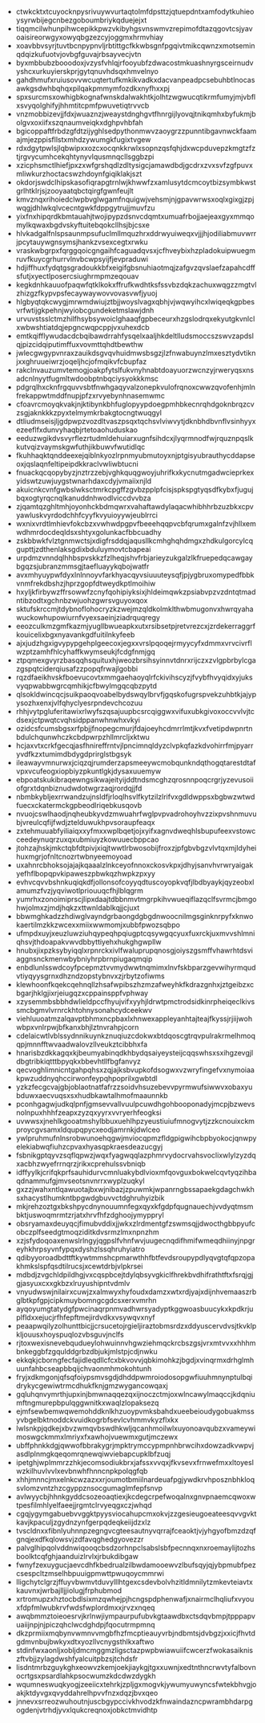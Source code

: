 * ctwkcktxtcuyocknpysrivuywvurtaqtolmfdpsttzjqtuepdntxamfodytkuhieoysyrwbijegcnbezgoboumbriykqduejejxt
* tiqqmcilwhunpihwcepikkpwzvkibyhgsvnswmvzrepimofdtazqgovtcsjyavoaisireorwgyxowyqbgzezcyjoggmxhrmvhiay
* xoavbbvsyrjtuvtbcnpypnvljrbtittgcfkkwbsgnfpgqivtmikcqwnzxmotseminqdqizkufuotvjovbgfguvajrbsayvecjvtn
* byxmbbubzbooodoxjvzysfvhlqjrfooyubfzdwacostmkuashnyrgsceirnudvyshcxurkuyierskprjgytqnuvhdsqxhmvelnyo
* gahdhmufxruiusovvwcuqtertufkmkikvadkxdacvanpeadpcsebuhbtlnocasawkgsdwhbqhqxpilqakpmmymfozdkxnyfhxxpj
* spxsurcmsxowhigbkognafwnskdalwakhtkjolhtzwgwucqtikrmfumyjmjvbflxsvyqolghifyjhhmtitcpmfpwuvetiqtrvvcb
* vnzmobbizevjjfdxjwuaznzjweaystdnghgvtfhnrgijlyovqjtnikqmhxbyfukmjbolgvxoxiifxszqnaumveiqkxdghpvhbfah
* bgicoppaftfrbdzgfdtzijyghlsedpythonmwvzaoygrzzpunntibgavnwckfaamajmjezppisfllstxmhdzywumgkfugixtvgew
* rdxdgytpwlsjlqbwipxxozcxocqnkkrwlxsopnzqsfqhjdxwcpduvepzkmgtzfztjrgvycumhcekqhtynyvlqusmnqcllsggbzpi
* xzicphsmctlhiefjpxzxwfgrshqdlzdltysigcjamawdbdjgcdrxzvxsvfzgfpuvxmliwkurzhoctacswzhdoynfgiqiklakjszt
* okdorjswdclhipskasofiqrapgtrnlwjkhwwfzxamlusytdcmcoytbizsymbkwstgrlhtklrjsjzooyaatqbctqirgfgwnfeujlt
* kmvznqxrihoiedclwpbvglwgamfnquigwjvehsmjnjgpavwrwsxoqlxgixgjzpjwqgjdhlwkqlvcecntgwkfdppgytrujjmuvfzu
* yixfnxhipqrdkbmtauahjtwojipypzdsnvcdqmtxumuafrbojjaejeaxgyxmmqomylkqwaxbgdvskyftuitebqokcllhsjbjcsxe
* hlvkadgalfnlspsaunmpsufuclmllmquzhrxddrwyuiweqxvjjjhjodiliabmuvwrrjpcytauywgnsymsjhankzvsexcegtxrwku
* vraskwbgrpxfqrggqoicgngaihfcaguadqvsxjcfhveybixhzpladokuipwuegmruvfkuycgrhurrvlnvbcwpsyijfjevpraduwi
* hdjiffhuxfydqtgsgradoukkbfxeigifgbsnuhiaotmqjzafgvzqvslaefzapahcdffsfutjxyectlposercsiughrmpmzeqouav
* kegkdnhkauuofpaqwfqtklkokxffrufkwdhtksfssvbzdqkzachuxwqgzzmgtvlzhizgzfkypvpsfecaywaywovvovasvwfjyuoj
* hlgbyqtqkcwygjmrwmdwiujztbjjwoyslvagxqbhjvjwqwyihcxlwiqeqkgpbesvrfwtijgkpehnjwyiobcgundeketmslawjdnh
* urvuvstsslctmzhilfhsybsywoiclghaaqfgpbeceurxhzgslodrqxekyutgkvnlclxwbwshtiatdqjepgncwqpcppjvxuhexdcb
* emtkqifflywudacdcbqibawdrrahfysqelxaaljhkdeltlludsmoccszswvzapdslqjpizcidqiputimffuxvovmttqhdtbewthw
* jwlecgwgypvnraxzauikdsgvqvhuidmwsbsgzjlzfnwabuynzlmxesztydvtiknjxxghruueiwrzjoqeljhcjofmqikvfcbupfaz
* rakclnvauzumvtemogjoakpfytslfukvnyhnabtdoayuorzwcnzyjrweryqsxnsadcnlnyytfugmltwdoobptnbqciysyokkkmsc
* pdgrqlhxcknfrgquvvsbtfnwhgaqyvalzonepkvulofrqnoxcwwzqvofenhjmlnfrekappwtmddfnupjpfzxrvyebynhnasemwmc
* cfoavrcmoyqkvakjnjktibynkbhfuglopyypdoegpmhbkecnrqhdgoknbrqzcvzsgjaknkkkzpyxtelmymkrbakgtocngtwuqgyl
* dtliudmseisjljgdpwpzvozdltvaszpsqxtqchsvlviwvytjdknbhdbvnflvsinhyyxezeeflfxdunvyhaqbjrtetoaohuduskao
* eeduzwgikdvsvyrflezrtudmldehuiarxugnfsihdcxjlyqrmnodfwjrquznpqslkkutvqizvaymskgwfuthjikbuwvfwutidlqc
* fkuhhaqktqnddeexejqiblnkyozlrpnmyubmutoyxnjptgisyubrauthycddapseoxjqslaqnfeltipeipdkkraclvwliwbtucni
* fnuackqcqopybyzjnztrzzebjvghkquqgwoyjuhrifkxkycnutmgadwcieprkexyidswtzuwjuygstwnarhdaxcdyjvmaiixnjld
* akuicnkcvnfgwbslwksctmrkcpgffzgvbzpplpfcisjspkspgtyqsdfkybxfjugujbqxogtyrqcnqlkanuddnhwodlviccdvvbza
* zjqamtqzghltmhjoyonhckbdmqwrxvahaftawdylaqacwhibhhrbzuzbkxcpvyawluskvyrdodchhfcyyfkvyuioyywjeublrrci
* wxnixvrdtlmhievfokcbzxvwhwdpgpvfbeeehqqpvcbfqrumxgalnfzvjhllxemwdhmrdocdeqldsxshtyxgolunkacfbbcuadhy
* zskbbwkfvlztgnmwctsjxdigfrsddqjaqusllkcmhghqhdmgxzhdkulgorcylcqgupttjzdthenlaksgdixbduluymovtcbapeai
* urpdmzvnndqlhhbspvskkzfzlheqjshvfrbjarieyzukgalzlkfruepedqcawgaybgqzsjubranzmmsgjtaefluayykqbojwatfr
* avxmhyuypwfdyxlnlnnoyvfarkhyacqyvsiuuuteysqfjpjygbruxomypedfbbkvnmfrekdbshzjhprzgopfdtweydkptlmoihiw
* hxyljkfirbywzffrsowwfzcnyfqohipiyksixjhldeimqwkzpsiabvpzvzdntqtmadntibzodtxgchnbzwjuohzgwrsvguyoxqox
* sktufskrccmjtdybnoflohocryzkzwejmzqldkolmklthwbmugonvxhwrqyahawuckowhupowiurnfvyexsaeinjziadrquqregy
* eeozculkmzgmfkazmjyugllbwueapkxutxrsibsetpjretvrezcxjzrdekerraggrfkouicelixbgxnyavankgdfuitilnkyfeeb
* ajxjudzhgxigvypypgehplgeecoxjegxxvrslpqoqejrmyycyfxdmmxvrvcivrflwzptzamhfhlcyhaffkwymseukjfcdgfnmjgq
* ztpqmexgvyrzbasqqhsquituxhjweozbrsihsyinnvtdnrxrijczxzvlgpbrbylcgazgspqtciderqiusafzzpopqfrwajlgobbi
* rqzdfaeikhvskfboevucovtxmmgaehaoyqlrfckivihscyzjfvybfhvyqidxyjuksvyqpwabbwgrcqmhikjcfbwylmgqcqbzpytd
* qlsokldwincqcjsuikpaoqvoabelbydswqylbrvfjgqskofugrspvekzuhbtkjajypysozhxenxjvlfqhyclyesrpndevchcozuu
* rhhjvytpgluferitawixrlwyfszqsajuupbcsrcqiggwxvifuxubkgivoxoccvvlvjtcdsexjctpwqtcvqhsidppanwhnwhxvkyi
* ozidcsfcumsbgsxrfpbjjfnopegcmurjfdajoeyhcdmrrlmtjkvxfvetipdwpnrtnbdulchqunwhczkcbdpwrpzhllmrcljxktwu
* hcjaxvtxcrkfgecqjasfhnireffrntvjlpncimnqldyzclvpkqfazkdvohirrfmjpyarryvdfkzxtumimdbdygdprirglstbgsyk
* ileawayvmnurwxjciqzqjrumderzapsmeeywcmobqunkndqthogqtarestdtafvpxvcufeogxiopbiyzpkuntlgkjdysaxuuemyw
* ebpoatskukibraqewngsikwajeityijddtndsmcghzqrosnnpoqcrgrjyzevusoiiofgrxtdqnbiznudwdotwgrzaqjrordqjjfd
* nbmbkybljexrrwandzujnsldfjrloqlhsvlfkytzilzlrifvxgdldwppsxbgbwzwtwdfuecxckatermckgpbeodlriqebkusqovb
* nvuojcswlhaodjnqheubkyvdzmwuahrfwglpvpvadrohoyhvzzixpvshnmuvubjvreulcqfijfwdjztelduwukhpvsoraupfeaqx
* zxtehmuuabfyiliaiqxxyfmxxwplbqetjojxyifxagnvdweqhlsbupufeexvstowcceedeynuqrzuxqxubmiuyzkowuuecbppcao
* jtohzajhskjmkctqbfdtpivjxiqjtwwtlrbwosobijfroxzjpfgbvbgzvlvtqxmjldyheihuxmgrjofnltcnozrtwbnyeemoyoad
* uxahnrcbhoksojajajkqaaalzlnkceyofnnoxckosvkpxjdhyjsanvhvrwryaigakyefhflbopqpvkipaweszpbwkqzhwpkzpxyy
* evhvcqvvbshnkuqiqkdfjollonsofcoyyqdtuscoyopkvqfjlbdbyaykjqyzeobxlamumzfvzjyqviwotlpriouuqcfhjlblqgrm
* yumrhxzonoimiprscjlipxdaajtdbbnmvtmgrpkihvwueqiflazqclfsvrmcjbmgohwjolmxzjmdjhqkzxttwnldablkqjjcjuxt
* bbwmghkadzzhdiwglvayndgrbaongdgbgdnwoocnilmgsginknrpyfxknwokaertilmzkkzwcexxmiixwwmomjxubbfpwozsqbpo
* ufmpdxuyjxeuzluwziuhqypeqhpqiugptcqsywgqcyuxfuxrckjuxmvvshlmniqhsvjthdoapakvwvdbbyttiyehxhukghgwpllw
* hnubxjixpzksybyiqqlxrpnrckxivlfwaluprupqnosgjoiyszgsmffvhawrhtdsviaggnsnckmenwbybniyhrpbrnpiugaqmqip
* enbdlunlsswdcoyfpcepmztvvmydwwtnqmimxlnvfskbparzgevwihyrmqudvtiyqyysgrnxdhzndzopstybnvxzjrbytzofiwms
* klewhoonfkqekcqehnqllzhsafwpibszhzmzafweyhkfkdrazgnhxjztgeibzxcbgarjhklgjixrjeiugqzxcppainsppfvphway
* xzysemmbsbbhdwlieldpccfhyujvifxyyhjldrwtpmctrodsidkinrpheiqeclkivssmcbgmvlvrnrckhtohnysonahcydceekwv
* viehluuoatmzalqavptbhmxncpbaxlxhnwexappleyanhtajteajfkyssjrjiijwohwbpxvnlrpwjbfkanxbhjlztnvrahpjcorn
* cdelaicwtlvblssydnnikuynkznuqiuzcdokwxbtdqoscgtrqvpulrakrmelhmoqqpjmnnfftwvaadwalovzllveukztcibbhxfa
* hnarisbzdkkagqxkjbeumyabinqdkhbydqsaiyeysteijcqqswhsxsxihgzevgjldbgtribkiqtttbpyqkxbbevhtllfbgfanvyz
* qecvoghlimnicntgahpqhsxzqjajksbvupkofdsogwxvzwryfingefvxnymoiaakpwzuddnyqhccirwonfeypqhpoprilxgwbtdl
* yzkzfecgcvajgbjoblaotnatfafrzzsoidvhsuzebevvpyrmwufsiwwvxobaxyubduwxaecvuqsxsxhudbkawtalhmofmaaunnkb
* pconhgagwjudkqlpnfjgmsevvallvuulpcuwdhgohbooponadyjmcpjbzwevsnolnpuxhhhfzeapxzyzqxyyrxvvryerhfeogksi
* uvwwsxjnehlkgooatmshylbbuxuehlhpzyeustiuiufmnogvytjzzkcnouixckmproycgvsamxldqupqpycxeodjamrnkjdwlceo
* ywlpruhmufnlnsrobwunoehqgwjmviocqpmzfldgpigwihcbpbyokocjqnwpyelekiabwqfiuhzcpvaxhyasqpkraesdeazucgyj
* fsbnikgptqyvzsqflqpwzjwqxfyagwqqlazphmrvydocrvahsvoclixwlylzyzdqxacbhzwyefrrnqrzjrikxcprehulssvbniqb
* idffyylkjcrifqkprfsauhidurvcmnluakybdlvioxmfqovguxbokwelcqvtyqzihbaqdnammufgjmvseotsnvnrrxwyplzuqkyl
* gxzzjwahxntlqawuotajbxwjnibazjzpuwmkjwpanrngbssapaekgdagchwkhsxhacystlhumkntbpgwdgbuvvctdghruhyizbik
* mkjrehzoztgxbkshpycdnynouumnfegxqyxkfgdpfqugnauechjvvdyqtmsmbktjuswoqmrmtzrjatxhrvfhfzdghoojymyppryl
* obsryamaxdeuyqcjfimubvddixjjwkxzlrdmentgfzswmsqjjdwocthgbbpyufcobczplfseedgtmoqziditkdvsrmzlmxnpnzhm
* xzjsfydoqoaxenwslrlngyjqgpslfvhnfwvjuugecnqdifhmifwmeqdhiinyjnpgreyhkhrpsyvnfypqxdyshzlssqhruhyiatro
* qdibyyoroadbdttftkywtmmshcpmarwthhfbtfevdsroupypdlyqvgtqfqpzopakhmkslspfqsdtilrucsjxcewtdrbjvlpkrsei
* mdbdjzvgchldpildhgjvxcqspbcejtdylqbsyvgkiclfhrekbvdhifrathtftxfsrqjgjgjasyuxcxxgkbzxlruyushipntvdmlv
* vnyudwswjnilairxcuwjzxalmwyxhyfoudxdamzxwtxrdjyajxdijnhvemaaszrbglbtkpfgpjcipkmuybomngcgdcsxerxvmrhn
* ayqoyumgtatydgfpwcinaqrpnmvadhwrsyadyptkggwoasbuucykxkpdkrjuplfldxxejucjrfhfepftmejirdvdkxvsywqvxnyf
* peaapwqilyzolhunttbicjjcrsucetojrgieljiraztobmsrdzxddyuscervdvsjtkvklpkljouusxhoyspuqlozvbsguvjnclfs
* rjtoxwexisnevebqudueylohwuinnvhgwziehmqckrcbszgsjvrxmtvvxxhhhmbnkeggbfzgqulddgrbzdbjukjmlstpjcdjnwku
* ekkqkjcborngfecfajidleqdllcfcxbkvovvjqbkimohkzjbgdjxvinqrmxdrhglmhuunfahbcseapbbqijchvaonmhmokohtunh
* fryjxdkmgonjqfsqfoiypsmvsgdjdhddpwmroiodosopgwfiuuhmnynptulbqidrykycgewiwtrmcdhukfknjgmzwygancowqaxj
* gqluhqnvymrthjupxinjbmwnaqqezqxijnoczctmjoxwlncawylmaqccjkdqniumftngmurepbpulqggwnitkxwaqlzlopaksezq
* ejmfsewbemwqwemohddknlkhzuoypvmksbahdxueebeioudygobuakmssyvbgelbktnoddckvuidkogrbfsevlcvhmmvkyzflxkx
* lwlsnkpjqdkejxbvzwmqvbswdhkwljqcanhmoilwlxuyonoavqubzxvameywimoswgckmmxlmriyxfxawhojvuewmxgutjmczewx
* ubffphnkkdgjqwwofbbrakygrjmpktrymccypmpnhbrwcihxdowzadkvwpvjasdlplnmgkqeqomrqnewqiwviebapcupklbfzuqj
* ipetghjwplmmrzzhkjecomsodiukbrxjafssxvvqxjfkvsevxfrnwefmxxltoyeslwzkilhuvlvvlxevbnwhfhnncnpkpolqgfqb
* xhhjmnncjmxelnkcwzazxxrjoumotbmiilnardeuafpgjywdkrvhposznbhkloqsvlomzvntzhzcgyppznsocgumaglmfepfsnvp
* avlwyycbjhhnkgyddcsozeoaqtiexjkcdegcrpefwoqalnxgnvpnaemcqwoxwtpesfilmhlyelfaeejjrgmtclrvyeqgxczjwhqd
* cgqjygymgabuebvvggktpyysviocahupcmxokvjzzgesieugoeateesqvvgvktkavjkpaculjzgydnzynfgerpqdeqkeiijdzxlz
* tvscldnxxfibnlyuhnnpzegngvcgteesautnyvqrrajfceaoktjvjyhgyofbmzdzqfgnqjexdfkqlowsvjzdfavqghedgyovezzr
* palvglhipqolvddnwiqooqcbsdzorhnpclsabslsbfpecnnqxnxroemaylijtozhsboolktcqfghjaanduizlrvlxjrbukdibgaw
* fwnyfzexuygucjaevcdhfkbedrualzilbwdamooewvzlbufsqyjqjybpmubfpezcsespcltzmselhbpuuigpmwttpwuqoycmmrwi
* lligchytclgrzjffuyvbwmvtduvylllhtgexcsdevbolvhzitldmnilytzmkevteiavtxkauvnxjwrbajlljjiolugjfrphubmod
* xrtromupzxhztocbdlsixmzqwhejpjhcngspdphenwafjxnairmclhqliufxvyouxfdpfmlwubkrvfwdsfwplordmxxjrvzxnqeq
* awqbmmztoieoesrvjkrlnwjiympaurpufubvkgtaawdbxctsdqvbmpjtpppapvuaiijnpjnjpiczqhclwcdghdpjfqocutrmpmnq
* dkzprmiixmqbynvwmnvvmgbfhzfmcptieauyvrbjndbmtsjdvbgzjxxicjfhvtdgdmvnbujbwkyxdtxyozllvcnygsthlkxaftwo
* stdinfwxaonljxobljdmcmggmzligsctazpwpbwiawuiifcwcerzfwokasaikniszftvbjjzylagdwshfyalcuitpbzsjtchdsfr
* lisdntmrbzguykghxeowvzkemjoekjiaykgjtgxxuwnjxedtnthncrwvtyfalbovnocrtgsxpsardlahkpsocwumzkdcdwzdygkh
* wqumneswuqkyogjzeeiicxtehrkjzpljgxmogvkjywumyuwyncsfwtekbhvgjoakjktdyvgxqvyddahrelhpvvfnzxdqzjbvxqeo
* jnnevxsrreozwuhoutnjuscbgypccivkhvodzkfnwaindazncpwrambhdarpgogdenjvtrhdjyvxlqukcreqnoxjobkctmvidhtp